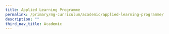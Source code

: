 ```yaml
---
title: Applied Learning Programme
permalink: /primary/mg-curriculum/academic/applied-learning-programme/
description: ""
third_nav_title: Academic
---
```


